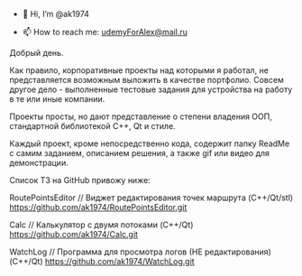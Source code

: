 - 👋 Hi, I’m @ak1974

<!---
ak1974/ak1974 is a ✨ special ✨ repository because its `README.md` (this file) appears on your GitHub profile.
You can click the Preview link to take a look at your changes.
--->

- 📫 How to reach me:  udemyForAlex@mail.ru

Добрый день.

Как правило, корпоративные проекты над которыми я работал, не представляется возможным выложить в качестве портфолио.
Совсем другое дело - выполненные тестовые задания для устройства на работу в те или иные компании.

Проекты просты, но дают представление о степени владения ООП, стандартной библиотекой С++, Qt и стиле.

Каждый проект, кроме непосредственно кода, содержит папку ReadMe c самим заданием, описанием решения, 
а также gif или видео для демонстрации.

Список ТЗ на GitHub привожу ниже:

RoutePointsEditor // Виджет редактирования точек маршрута (C++/Qt/stl)
https://github.com/ak1974/RoutePointsEditor.git


Calc // Калькулятор с двумя потоками (C++/Qt) 
https://github.com/ak1974/Calc.git


WatchLog // Программа для просмотра логов (НЕ редактирования) (C++/Qt)
https://github.com/ak1974/WatchLog.git
